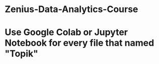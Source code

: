 # Zenius-Data-Analytics-Course
# Use Google Colab or Jupyter Notebook for every file that named "Topik"
